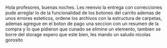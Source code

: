 Hola profesores, buenas noches.
Les reenvio la entrega con correcciones
pude arreglar lo de la funcionalidad de los botones del carrito ademas de unos errores esteticos, ordene los archivos con la estructura de carpetas, ademas agregue en el boton de pago una seccion con un resumen de la compra y lo que pidieron que cunado se elimine un elemento, tambien se borre del storage
espero que este bien, les mando un saludo
nicolas gorosito



